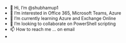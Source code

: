 - 👋 Hi, I’m @shubhamup1
- 👀 I’m interested in Office 365, Microsoft Teams, Azure
- 🌱 I’m currently learning Azure and Exchange Online
- 💞️ I’m looking to collaborate on PowerShell scripting
- 📫 How to reach me ... on email
-

<!---
shubhamup1/shubhamup1 is a ✨ special ✨ repository because its `README.md` (this file) appears on your GitHub profile.
You can click the Preview link to take a look at your changes.
--->
